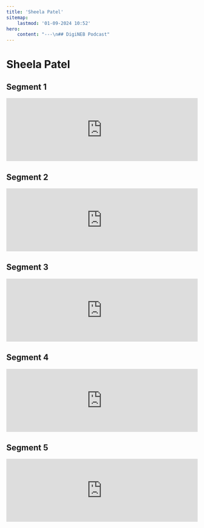 ```yaml
---
title: 'Sheela Patel'
sitemap:
    lastmod: '01-09-2024 10:52'
hero:
    content: "---\n## DigiNEB Podcast"
---
```


# Sheela Patel

## Segment 1
<iframe width="100%" height="166" scrolling="no" frameborder="no" allow="autoplay" src="https://w.soundcloud.com/player/?url=https%3A//api.soundcloud.com/tracks/1908146174&color=%234b4815&auto_play=false&hide_related=false&show_comments=true&show_user=true&show_reposts=false&show_teaser=false"></iframe>

## Segment 2
<iframe width="100%" height="166" scrolling="no" frameborder="no" allow="autoplay" src="https://w.soundcloud.com/player/?url=https%3A//api.soundcloud.com/tracks/1908146615&color=%234b4815&auto_play=false&hide_related=false&show_comments=true&show_user=true&show_reposts=false&show_teaser=false"></iframe>

## Segment 3
<iframe width="100%" height="166" scrolling="no" frameborder="no" allow="autoplay" src="https://w.soundcloud.com/player/?url=https%3A//api.soundcloud.com/tracks/1908147002&color=%234b4815&auto_play=false&hide_related=false&show_comments=true&show_user=true&show_reposts=false&show_teaser=false"></iframe>

## Segment 4
<iframe width="100%" height="166" scrolling="no" frameborder="no" allow="autoplay" src="https://w.soundcloud.com/player/?url=https%3A//api.soundcloud.com/tracks/1908147386&color=%234b4815&auto_play=false&hide_related=false&show_comments=true&show_user=true&show_reposts=false&show_teaser=false"></iframe>

## Segment 5
<iframe width="100%" height="166" scrolling="no" frameborder="no" allow="autoplay" src="https://w.soundcloud.com/player/?url=https%3A//api.soundcloud.com/tracks/1908148139&color=%234b4815&auto_play=false&hide_related=false&show_comments=true&show_user=true&show_reposts=false&show_teaser=false"></iframe>